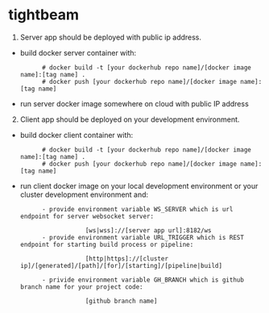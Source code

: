 # tightbeam

1. Server app should be deployed with public ip address.

  - build docker server container with:
  
              # docker build -t [your dockerhub repo name]/[docker image name]:[tag name] .
              # docker push [your dockerhub repo name]/[docker image name]:[tag name]
  
  - run server docker image somewhere on cloud with public IP address

2. Client app should be deployed on your development environment.

  - build docker client container with:

              # docker build -t [your dockerhub repo name]/[docker image name]:[tag name] .
              # docker push [your dockerhub repo name]/[docker image name]:[tag name]
              
  - run client docker image on your local development environment or your cluster development environment and:

              - provide environment variable WS_SERVER which is url endpoint for server websocket server:

                          [ws|wss]://[server app url]:8182/ws
              - provide environment variable URL_TRIGGER which is REST endpoint for starting build process or pipeline:

                          [http|https]://[cluster ip]/[generated]/[path]/[for]/[starting]/[pipeline|build]

              - privide environment variable GH_BRANCH which is github branch name for your project code:

                          [github branch name]
